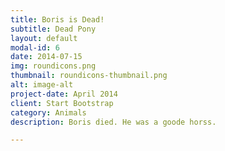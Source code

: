 ```yaml
---
title: Boris is Dead!
subtitle: Dead Pony
layout: default
modal-id: 6
date: 2014-07-15
img: roundicons.png
thumbnail: roundicons-thumbnail.png
alt: image-alt
project-date: April 2014
client: Start Bootstrap
category: Animals
description: Boris died. He was a goode horss.

---
```

